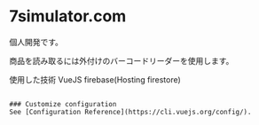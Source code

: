 # 7simulator.com
個人開発です。


商品を読み取るには外付けのバーコードリーダーを使用します。

使用した技術
VueJS firebase(Hosting firestore)
```

### Customize configuration
See [Configuration Reference](https://cli.vuejs.org/config/).
